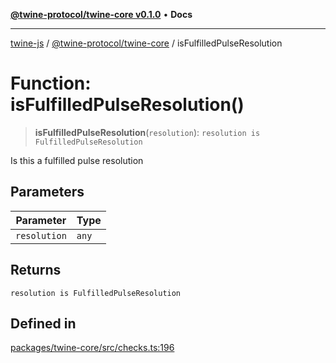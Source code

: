 [**@twine-protocol/twine-core v0.1.0**](../index.md) • **Docs**

***

[twine-js](../../../index.md) / [@twine-protocol/twine-core](../index.md) / isFulfilledPulseResolution

# Function: isFulfilledPulseResolution()

> **isFulfilledPulseResolution**(`resolution`): `resolution is FulfilledPulseResolution`

Is this a fulfilled pulse resolution

## Parameters

| Parameter | Type |
| ------ | ------ |
| `resolution` | `any` |

## Returns

`resolution is FulfilledPulseResolution`

## Defined in

[packages/twine-core/src/checks.ts:196](https://github.com/twine-protocol/twine-js/blob/3800995f9c83f4f5711bcf3062ea754a1e4448ce/packages/twine-core/src/checks.ts#L196)
